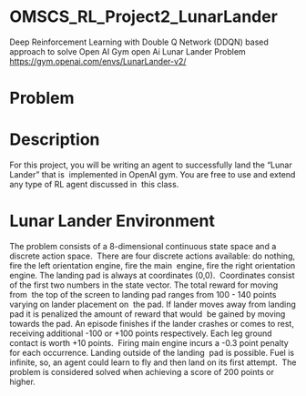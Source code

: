 # OMSCS_RL_Project2_LunarLander
Deep Reinforcement Learning with Double Q Network (DDQN) based approach to solve Open AI Gym open Ai Lunar Lander Problem
https://gym.openai.com/envs/LunarLander-v2/

# Problem 
# Description 
For this project, you will be writing an agent to successfully land the “Lunar Lander” that is  implemented in OpenAI gym.  You are free to use and extend any type of RL agent discussed in  this class. 
# Lunar Lander Environment 
The problem consists of a 8-dimensional continuous state space and a discrete action space.  There are four discrete actions available: do nothing, fire the left orientation engine, fire the main  engine, fire the right orientation engine. The landing pad is always at coordinates (0,0).  Coordinates consist of the first two numbers in the state vector. The total reward for moving from  the top of the screen to landing pad ranges from 100 - 140 points varying on lander placement on  the pad. If lander moves away from landing pad it is penalized the amount of reward that would  be gained by moving towards the pad. An episode finishes if the lander crashes or comes to rest,  receiving additional -100 or +100 points respectively. Each leg ground contact is worth +10 points.  Firing main engine incurs a -0.3 point penalty for each occurrence. Landing outside of the landing  pad is possible. Fuel is infinite, so, an agent could learn to fly and then land on its first attempt.  The problem is considered solved when achieving a score of 200 points or higher. 
